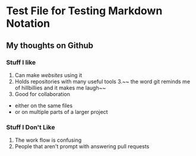 # Test File for Testing Markdown Notation
## My thoughts on Github

### __**Stuff I like**__
1. Can make _websites_ using it
2. Holds repositories with many useful tools
3.~~ the word git reminds me of hillbillies and it makes me laugh~~
4. Good for collaboration
+ either on the same files
+ or on multiple parts of a larger project

### __**Stuff I Don't Like**__
1. The work flow is confusing
2. People that aren't prompt with answering pull requests
